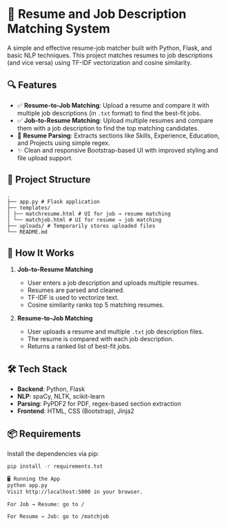 # 🧠 Resume and Job Description Matching System

A simple and effective resume-job matcher built with Python, Flask, and basic NLP techniques. This project matches resumes to job descriptions (and vice versa) using TF-IDF vectorization and cosine similarity.

## 🔍 Features

- ✅ **Resume-to-Job Matching**: Upload a resume and compare it with multiple job descriptions (in `.txt` format) to find the best-fit jobs.
- ✅ **Job-to-Resume Matching**: Upload multiple resumes and compare them with a job description to find the top matching candidates.
- 📄 **Resume Parsing**: Extracts sections like Skills, Experience, Education, and Projects using simple regex.
- ✨ Clean and responsive Bootstrap-based UI with improved styling and file upload support.

## 📂 Project Structure
```
.
├── app.py # Flask application
├── templates/
│ ├── matchresume.html # UI for job → resume matching
│ └── matchjob.html # UI for resume → job matching
├── uploads/ # Temporarily stores uploaded files
└── README.md
```
## 🚀 How It Works

1. **Job-to-Resume Matching**
   - User enters a job description and uploads multiple resumes.
   - Resumes are parsed and cleaned.
   - TF-IDF is used to vectorize text.
   - Cosine similarity ranks top 5 matching resumes.

2. **Resume-to-Job Matching**
   - User uploads a resume and multiple `.txt` job description files.
   - The resume is compared with each job description.
   - Returns a ranked list of best-fit jobs.

## 🛠️ Tech Stack

- **Backend**: Python, Flask
- **NLP**: spaCy, NLTK, scikit-learn
- **Parsing**: PyPDF2 for PDF, regex-based section extraction
- **Frontend**: HTML, CSS (Bootstrap), Jinja2

## 📦 Requirements

Install the dependencies via pip:

```bash
pip install -r requirements.txt

🖥️ Running the App
python app.py
Visit http://localhost:5000 in your browser.

For Job → Resume: go to /

For Resume → Job: go to /matchjob
